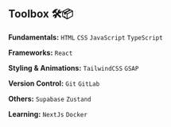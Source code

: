 
## Toolbox 🛠📦

**Fundamentals:** `HTML` `CSS` `JavaScript` `TypeScript`

**Frameworks:** `React`

 **Styling & Animations:** `TailwindCSS` `GSAP`

**Version Control:** `Git` `GitLab`

**Others:** `Supabase` `Zustand`

**Learning:** `NextJs` `Docker`
<!--
**shubomifashakin/shubomifashakin** is a ✨ _special_ ✨ repository because its `README.md` (this file) appears on your GitHub profile.

Here are some ideas to get you started:

- 🔭 I’m currently working on ...
- 🌱 I’m currently learning ...
- 👯 I’m looking to collaborate on ...
- 🤔 I’m looking for help with ...
- 💬 Ask me about ...
- 📫 How to reach me: ...
- 😄 Pronouns: He/Him
- ⚡ Fun fact: ...
-->
